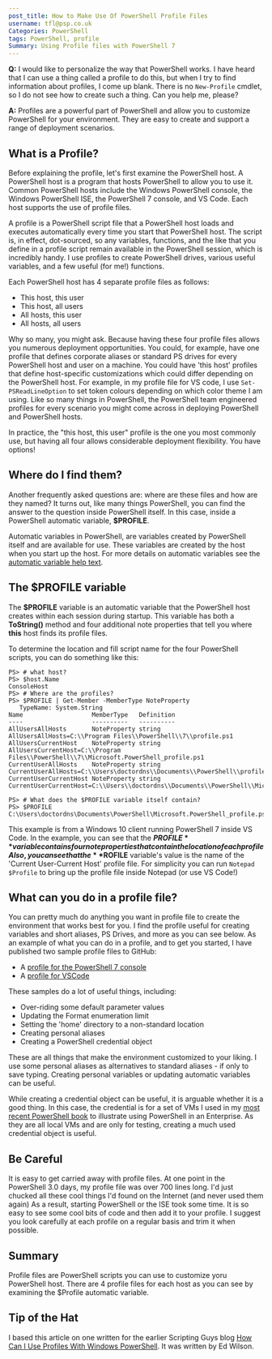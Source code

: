 ```yaml
---
post_title: How to Make Use Of PowerShell Profile Files
username: tfl@psp.co.uk
Categories: PowerShell
tags: PowerShell, profile
Summary: Using Profile files with PowerShell 7
---
```


**Q:** I would like to personalize the way that PowerShell works. 
I have heard that I can use a thing called a profile to do this, but when I try to find information about profiles, I come up blank. There is no `New-Profile` cmdlet, so I do not see how to create such a thing. Can you help me, please?

**A:** Profiles are a powerful part of PowerShell and allow you to customize PowerShell for your environment.
They are easy to create and support a range of deployment scenarios.

## What is a Profile?

Before explaining the profile, let's first examine the PowerShell host.
A PowerShell host is a program that hosts PowerShell to allow you to use it.
Common PowerShell hosts include the Windows PowerShell console, the Windows PowerShell ISE, the PowerShell 7 console, and VS Code.
Each host supports the use of profile files.

A profile is a PowerShell script file that a PowerShell host loads and executes automatically every time you start that PowerShell host.
The script is, in effect, dot-sourced, so any variables, functions, and the like that you define in a profile script remain available in the PowerShell session, which is incredibly handy.
I use profiles to create PowerShell drives, various useful variables, and a few useful (for me!) functions.

Each PowerShell host has 4 separate profile files as follows:

* This host, this user
* This host, all users
* All hosts, this user
* All hosts, all users

Why so many, you might ask.
Because having these four profile files allows you numerous deployment opportunities.
You could, for example, have one profile that defines corporate aliases or standard PS drives for every PowerShell host and user on a machine.
You could have 'this host' profiles that define host-specific customizations which could differ depending on the PowerShell host.
For example, in my profile file for VS code, I use ``Set-PSReadLineOption`` to set token colours depending on which color theme I am using.
Like so many things in PowerShell, the PowerShell team engineered profiles for every scenario you might come across in deploying PowerShell and PowerShell hosts.

In practice, the "this host, this user" profile is the one you most commonly use, but having all four allows considerable deployment flexibility.
You have options!

## Where do I find them?

Another frequently asked questions are: where are these files and how are they named?
It turns out, like many things PowerShell, you can find the answer to the question inside PowerShell itself.
In this case, inside a PowerShell automatic variable, **$PROFILE**.

Automatic variables in PowerShell, are variables created by PowerShell itself and are available for use.
These variables are created by the host when you start up the host.
For more details on automatic variables see the [automatic variable help text](https://docs.microsoft.com/powershell/module/microsoft.powershell.core/about/about_automatic_variables).

## The **$PROFILE** variable

The **$PROFILE** variable is an automatic variable that the PowerShell host creates within each session during startup.
This variable has both a **ToString()** method and four additional note properties that tell you where __this__ host finds its profile files.

To determine the location and fill script name for the four PowerShell scripts, you can do something like this:

```powershell-console
PS> # what host?   
PS> $host.Name
ConsoleHost
PS> # Where are the profiles?
PS> $PROFILE | Get-Member -MemberType NoteProperty 
   TypeName: System.String
Name                   MemberType   Definition
----                   ----------   ----------
AllUsersAllHosts       NoteProperty string AllUsersAllHosts=C:\\Program Files\\PowerShell\\7\\profile.ps1
AllUsersCurrentHost    NoteProperty string AllUsersCurrentHost=C:\\Program Files\\PowerShell\\7\\Microsoft.PowerShell_profile.ps1
CurrentUserAllHosts    NoteProperty string CurrentUserAllHosts=C:\\Users\doctordns\\Documents\\PowerShell\\profile.ps1
CurrentUserCurrentHost NoteProperty string CurrentUserCurrentHost=C:\\Users\\doctordns\\Documents\\PowerShell\\Microsoft.PowerShell_profile.ps1

PS> # What does the $PROFILE variable itself contain?
PS> $PROFILE
C:\Users\doctordns\Documents\PowerShell\Microsoft.PowerShell_profile.ps1
```

This example is from a Windows 10 client running PowerShell 7 inside VS Code.
In the example, you can see that the **$PROFILE** variable contains four note properties that contain the location of each profile
Also, you can see that the **$ROFILE** variable's value is the name of the 'Current User-Current Host' profile file.
For simplicity you can run ``Notepad $Profile`` to bring up the profile file inside Notepad (or use VS Code!)

## What can you do in a profile file?

You can pretty much do anything you want in profile file to create the environment that works best for you.
I find the profile useful for creating variables and short aliases, PS Drives, and more as you can see below.
As an example of what you can do in a profile, and to get you started, I have published two sample profile files to GitHub:

* A [profile for the PowerShell 7 console](https://github.com/doctordns/PACKT-PS7/blob/master/scripts/goodies/Microsoft.PowerShell_Profile.ps1)
* A [profile for VSCode](https://github.com/doctordns/PACKT-PS7/blob/master/scripts/goodies/Microsoft.VSCode_profile.ps1)

These samples do a lot of useful things, including:

* Over-riding some default parameter values
* Updating the Format enumeration limit
* Setting the 'home' directory to a non-standard location
* Creating personal aliases
* Creating a PowerShell credential object

These are all things that make the environment customized to your liking.
I use some personal aliases as alternatives to standard aliases - if only to save typing.
Creating personal variables or updating automatic variables can be useful.

While creating a credential object can be useful, it is arguable whether it is a good thing.
In this case, the credential is for a set of VMs I used in my [most recent PowerShell book](https://smile.amazon.co.uk/Windows-Server-Automation-PowerShell-Cookbook-ebook/dp/B0977JDL7K/ref=sr_1_1?dchild=1&keywords=Windows+Server+Automation+with+PowerShell+Cookbook+-+Fourth+Edition&qid=1624277697&s=books&sr=1-1) to illustrate using PowerShell in an Enterprise.
As they are all local VMs and are only for testing, creating a much used credential object is useful. 

## Be Careful

It is easy to get carried away with profile files.
At one point in the PowerShell 3.0 days, my profile file was over 700 lines long.
I'd just chucked all these cool things I'd found on the Internet (and never used them again)
As a result, starting PowerShell or the ISE took some time.
It is so easy to see some cool bits of code and then add it to your profile.
I suggest you look carefully at each profile on a regular basis and trim it when possible.

## Summary

Profile files are PowerShell scripts you can use to customize yoru PowerShell host.
There are 4 profile files for each host as you can see by examining the $Profile automatic variable.

## Tip of the Hat

I based this article on one written for the earlier Scripting Guys blog [How Can I Use Profiles With Windows PowerShell](https://devblogs.microsoft.com/scripting/hey-scripting-guy-how-can-i-use-profiles-with-windows-powershell/).
It was written by Ed Wilson.
